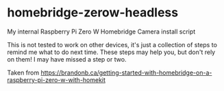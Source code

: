 # homebridge-zerow-headless
My internal Raspberry Pi Zero W Homebridge Camera install script

This is not tested to work on other devices, it's just a collection of steps to remind me what to do next time. These steps may help you, but don't rely on them! I may have missed a step or two.

Taken from https://brandonb.ca/getting-started-with-homebridge-on-a-raspberry-pi-zero-w-with-homekit
